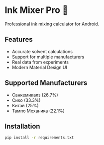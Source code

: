 # Ink Mixer Pro 🎯

Professional ink mixing calculator for Android.

## Features
- Accurate solvent calculations
- Support for multiple manufacturers  
- Real data from experiments
- Modern Material Design UI

## Supported Manufacturers
- Санкемикалз (26.7%)
- Сико (33.3%)
- Китай (25%)
- Тампо Механика (22.1%)

## Installation
```bash
pip install -r requirements.txt